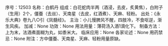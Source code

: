 序号：12503
名称：白鹤丹
组成：白花蛇肉半两（酒浸，去皮，炙黄焦），白附子（生用）2个，僵蚕（去丝）、天南星（去皮，红酒煮）、天麻、轻粉。
出处：《永乐大典》卷九八○引《凤髓经》。
主治：小儿慢脾风不醒，四肢冷，不食呕逆，渐生风疾。
加减：None
功效：None
用法用量：薄荷汤入酒1滴化下。
制备方法：上为末，法酒煮面糊为丸，如黍米大。
临床应用：None
各家论述：None
用药禁忌：None
附注：方中僵蚕、天南星、天麻、轻粉用量原缺。
